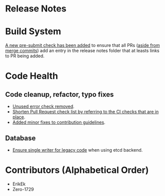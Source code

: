 # Release Notes

# Build System

[A new pre-submit check has been
added](https://github.com/lightningnetwork/lnd/pull/5520) to ensure that all
PRs ([aside from merge
commits](https://github.com/lightningnetwork/lnd/pull/5543)) add an entry in
the release notes folder that at leasts links to PR being added.

# Code Health

## Code cleanup, refactor, typo fixes

* [Unused error check 
  removed](https://github.com/lightningnetwork/lnd/pull/5537).
* [Shorten Pull Request check list by referring to the CI checks that are 
  in place](https://github.com/lightningnetwork/lnd/pull/5545).
* [Added minor fixes to contribution guidelines](https://github.com/lightningnetwork/lnd/pull/5503).

## Database

* [Ensure single writer for legacy
  code](https://github.com/lightningnetwork/lnd/pull/5547) when using etcd
  backend.

# Contributors (Alphabetical Order)
* ErikEk
* Zero-1729
